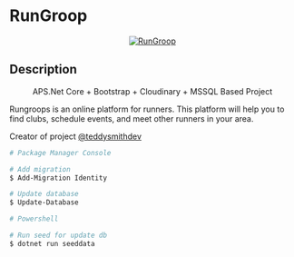 # RunGroop

<p align="center">
  <a href="https://rungroop.com/" target="blank"><img src="https://user-images.githubusercontent.com/65626254/173340999-a994fe15-b182-4692-8708-e74321ea55ac.png" alt="RunGroop" /></a>
</p>

## Description

<p align="center">
APS.Net Core + Bootstrap + Cloudinary + MSSQL Based Project
</p>
<p>Rungroops is an online platform for runners. This platform will help you to find clubs, schedule events, and meet other runners in your area.</p>

Creator of project [@teddysmithdev](https://github.com/teddysmithdev)

```bash
# Package Manager Console

# Add migration
$ Add-Migration Identity

# Update database
$ Update-Database
```

```bash
# Powershell

# Run seed for update db
$ dotnet run seeddata
```
